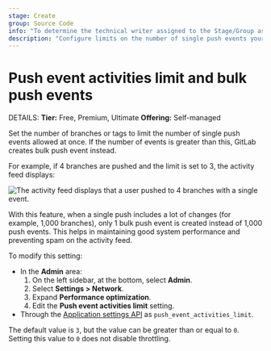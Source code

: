 ```yaml
---
stage: Create
group: Source Code
info: "To determine the technical writer assigned to the Stage/Group associated with this page, see https://handbook.gitlab.com/handbook/product/ux/technical-writing/#assignments"
description: "Configure limits on the number of single push events your instance will allow."
---
```


# Push event activities limit and bulk push events

DETAILS:
**Tier:** Free, Premium, Ultimate
**Offering:** Self-managed

Set the number of branches or tags to limit the number of single push events
allowed at once. If the number of events is greater than this, GitLab creates
bulk push event instead.

For example, if 4 branches are pushed and the limit is set to 3,
the activity feed displays:

![The activity feed displays that a user pushed to 4 branches with a single event.](img/bulk_push_event_v12_4.png)

With this feature, when a single push includes a lot of changes (for example, 1,000
branches), only 1 bulk push event is created instead of 1,000 push
events. This helps in maintaining good system performance and preventing spam on
the activity feed.

To modify this setting:

- In the **Admin** area:
  1. On the left sidebar, at the bottom, select **Admin**.
  1. Select **Settings > Network**.
  1. Expand **Performance optimization**.
  1. Edit the **Push event activities limit** setting.
- Through the [Application settings API](../../api/settings.md#list-of-settings-that-can-be-accessed-via-api-calls)
  as `push_event_activities_limit`.

The default value is `3`, but the value can be greater than or equal to `0`. Setting this value to `0` does not disable throttling.
